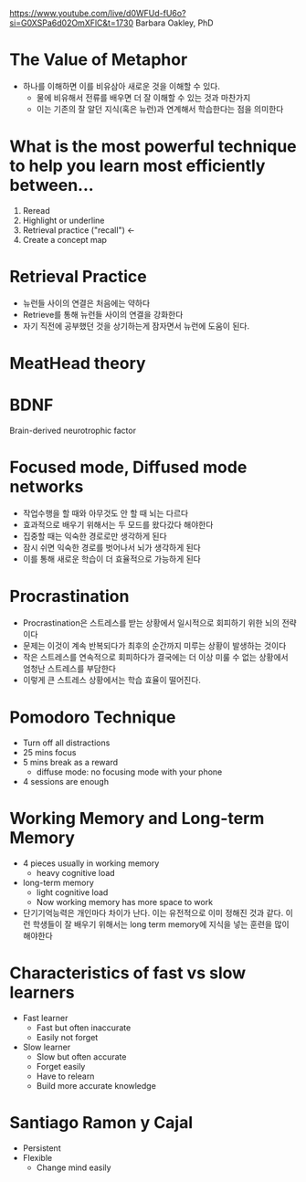 https://www.youtube.com/live/d0WFUd-fU6o?si=G0XSPa6d02OmXFlC&t=1730
Barbara Oakley, PhD

# The Value of Metaphor
- 하나를 이해하면 이를 비유삼아 새로운 것을 이해할 수 있다.
	- 물에 비유해서 전류를 배우면 더 잘 이해할 수 있는 것과 마찬가지
	- 이는 기존의 잘 알던 지식(혹은 뉴런)과 연계해서 학습한다는 점을 의미한다
# What is the most powerful technique to help you learn most efficiently between...
1. Reread
2. Highlight or underline
3. Retrieval practice ("recall") <- 
4. Create a concept map
# Retrieval Practice
- 뉴런들 사이의 연결은 처음에는 약하다
- Retrieve를 통해 뉴런들 사이의 연결을 강화한다
- 자기 직전에 공부했던 것을 상기하는게 잠자면서 뉴런에 도움이 된다.
# MeatHead theory
# BDNF
Brain-derived neurotrophic factor
# Focused mode, Diffused mode networks
- 작업수행을 할 때와 아무것도 안 할 때 뇌는 다르다
- 효과적으로 배우기 위해서는 두 모드를 왔다갔다 해야한다
- 집중할 때는 익숙한 경로로만 생각하게 된다
- 잠시 쉬면 익숙한 경로를 벗어나서 뇌가 생각하게 된다
- 이를 통해 새로운 학습이 더 효율적으로 가능하게 된다
# Procrastination
- Procrastination은 스트레스를 받는 상황에서 일시적으로 회피하기 위한 뇌의 전략이다
- 문제는 이것이 계속 반복되다가 최후의 순간까지 미루는 상황이 발생하는 것이다
- 작은 스트레스를 연속적으로 회피하다가 결국에는 더 이상 미룰 수 없는 상황에서 엄청난 스트레스를 부담한다
- 이렇게 큰 스트레스 상황에서는 학습 효율이 떨어진다.
# Pomodoro Technique
- Turn off all distractions
- 25 mins focus
- 5 mins break as a reward
	- diffuse mode: no focusing mode with your phone
- 4 sessions are enough
# Working Memory and Long-term Memory
- 4 pieces usually in working memory
	- heavy cognitive load
- long-term memory
	- light cognitive load
	- Now working memory has more space to work
- 단기기억능력은 개인마다 차이가 난다. 이는 유전적으로 이미 정해진 것과 같다. 이런 학생들이 잘 배우기 위해서는 long term memory에 지식을 넣는 훈련을 많이 해야한다
# Characteristics of fast vs slow learners
- Fast learner
	- Fast but often inaccurate
	- Easily not forget
- Slow learner
	- Slow but often accurate
	- Forget easily
	- Have to relearn
	- Build more accurate knowledge
# Santiago Ramon y Cajal
- Persistent
- Flexible
	- Change mind easily

